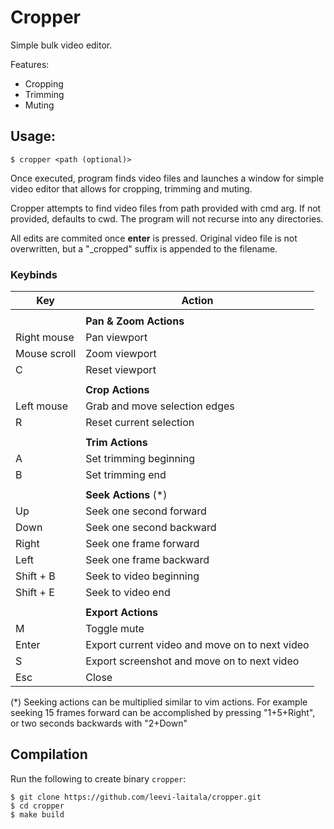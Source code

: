 # Cropper

Simple bulk video editor.

Features:
- Cropping
- Trimming
- Muting

## Usage:

```
$ cropper <path (optional)>
```

Once executed, program finds video files and launches a window for simple video 
editor that allows for cropping, trimming and muting.

Cropper attempts to find video files from path provided with cmd arg. If not 
provided, defaults to cwd. The program will not recurse into any directories.

All edits are commited once **enter** is pressed. Original video file is not 
overwritten, but a "_cropped" suffix is appended to the filename.

### Keybinds

| Key             | Action                                          |
|-----------------|-------------------------------------------------|
|                 |                                                 |
|                 | **Pan & Zoom Actions**                          |
| Right mouse     | Pan viewport                                    |
| Mouse scroll    | Zoom viewport                                   |
| C               | Reset viewport                                  |
|                 |                                                 |
|                 | **Crop Actions**                                |
| Left mouse      | Grab and move selection edges                   |
| R               | Reset current selection                         |
|                 |                                                 |
|                 | **Trim Actions**                                |
| A               | Set trimming beginning                          |
| B               | Set trimming end                                |
|                 |                                                 |
|                 | **Seek Actions** (*)                            |
| Up              | Seek one second forward                         |
| Down            | Seek one second backward                        |
| Right           | Seek one frame forward                          |
| Left            | Seek one frame backward                         |
| Shift + B       | Seek to video beginning                         |
| Shift + E       | Seek to video end                               |
|                 |                                                 |
|                 | **Export Actions**                              |
| M               | Toggle mute                                     |
| Enter           | Export current video and move on to next video  |
| S               | Export screenshot and move on to next video     |
| Esc             | Close                                           |

(*) Seeking actions can be multiplied similar to vim actions. For example seeking 
15 frames forward can be accomplished by pressing "1+5+Right", or two seconds
backwards with "2+Down"

## Compilation

Run the following to create binary `cropper`:

```
$ git clone https://github.com/leevi-laitala/cropper.git
$ cd cropper
$ make build
```

